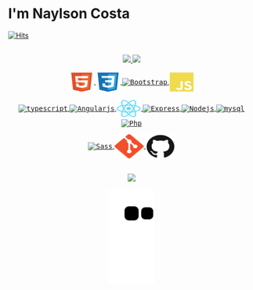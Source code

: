 # I'm Naylson Costa 

[![Hits](https://hits.seeyoufarm.com/api/count/incr/badge.svg?url=https%3A%2F%2Fgithub.com%2Fnaylsonrj&count_bg=%236D07C0&title_bg=%23000000&icon=&icon_color=%4716A3&title=Visualiza%C3%A7%C3%B5es&edge_flat=false)](https://github.com/naylsonrj)
<br><br>
<div align="center">
  <a href="https://github.com/naylsonrj">
  <img height="180em" src="https://github-readme-stats.vercel.app/api?username=naylsonrj&show_icons=true&theme=buefy&include_all_commits=true&count_private=true"/>
    
    
  <img height="180em" src="https://github-readme-stats.vercel.app/api/top-langs/?username=naylsonrj&layout=compact&langs_count=7&theme=buefy"/>
</div>
<div style="display: inline_block" align="center"><br>
  <kbd><img align="center" alt="HTML" height="40" width="50" src="https://raw.githubusercontent.com/devicons/devicon/master/icons/html5/html5-original.svg"></kbd>
  <kbd><img align="center" alt="CSS" height="40" width="50" src="https://raw.githubusercontent.com/devicons/devicon/master/icons/css3/css3-original.svg"></kbd>
  <kbd><img align="center" alt="Bootstrap" height="40" width="50" src="https://cdn.jsdelivr.net/gh/devicons/devicon/icons/bootstrap/bootstrap-plain-wordmark.svg"></kbd>
  <kbd><img align="center" alt="Js" height="40" width="50" src="https://raw.githubusercontent.com/devicons/devicon/master/icons/javascript/javascript-plain.svg"></kbd>

  <kbd><img align="center" alt="typescript" height="40" width="50" src="https://cdn.jsdelivr.net/gh/devicons/devicon/icons/typescript/typescript-original.svg"></kbd>
  <kbd><img align="center" alt="Angularjs" height="40" width="50" src="https://cdn.jsdelivr.net/gh/devicons/devicon/icons/angularjs/angularjs-original.svg"></kbd>
  <kbd><img align="center" alt="React" height="40" width="50" src="https://raw.githubusercontent.com/devicons/devicon/master/icons/react/react-original.svg"></kbd>
  <kbd><img align="center" alt="Express" height="40" width="50" src="https://cdn.jsdelivr.net/gh/devicons/devicon/icons/express/express-original.svg"></kbd>
  <kbd><img align="center" alt="Nodejs" height="40" width="50" src="https://cdn.jsdelivr.net/gh/devicons/devicon/icons/nodejs/nodejs-original.svg"></kbd>
  <kbd><img align="center" alt="mysql" height="40" width="50" src="https://cdn.jsdelivr.net/gh/devicons/devicon/icons/mysql/mysql-original.svg"></kbd>
  <kbd><img align="center" alt="Php" height="40" width="50" src="https://cdn.jsdelivr.net/gh/devicons/devicon/icons/php/php-original.svg"></kbd>
<!-- <img align="center" alt="Laravel" height="40" width="50" src="https://raw.githubusercontent.com/devicons/devicon/master/icons/laravel/laravel-plain.svg"> -->  
  <kbd><img align="center" alt="Sass" height="40" width="50" src="https://cdn.jsdelivr.net/gh/devicons/devicon/icons/sass/sass-original.svg"></kbd>
  <kbd><img align="center" alt="Git" height="50" width="60" src="https://raw.githubusercontent.com/devicons/devicon/master/icons/git/git-original.svg"></kbd>
  <kbd><img align="center" alt="GitHub" height="50" width="60" src="https://raw.githubusercontent.com/devicons/devicon/master/icons/github/github-original.svg"></kbd>

</div><br>
  

<div align="center">
<a href="https://www.linkedin.com/in/naylsoncosta/" target="_blank"><img src="https://img.shields.io/badge/-LinkedIn-%230077B5?style=for-the-badge&logo=linkedin&logoColor=white" target="_blank"></a>


![snake gif](https://github.com/naylsonrj/naylsonrj/blob/output/github-contribution-grid-snake.svg)
</div>
</div>
